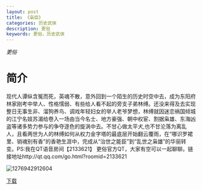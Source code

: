 ```yaml
---
layout: post
title: 《枭臣》
categories: 历史武侠
description: 更俗
keywords: 更俗，历史武侠
---
```

*更俗*

# 简介

现代人谭纵含冤而死，英魂不散，意外回到一个陌生的历史时空中去，成为东阳府林家刚考中举人、性格懦弱、有些给人看不起的旁支子弟林缚。还没来得及去实现整日无事生非、溜狗养鸟、调戏年轻妇女的举人老爷梦想，林缚就因迷恋祸国倾城的江宁名妓苏湄给卷入一场由当今名士、地方豪强、朝中权宦、割据枭雄、东海凶盗等诸多势力参与的争夺逐色的旋涡中去。不甘心做太平犬,也不甘沦落为离乱人，且看两世为人的林缚如何从权力金字塔的最底层开始翻云覆雨，在“哪识罗裙里、销魂别有香”的香艳生涯中，完成从“治世之能臣”到“乱世之枭雄”的华丽转变。PS:我在QT语音房间【2133621】 更俗官方QT，大家有空可以一起聊聊。链接地址http://qt.qq.com/go.html?roomid=2133621

![1276942912604](http://tvax2.sinaimg.cn/large/008dGP0Fgy1gtw9ok8jvdj305u07s0ta.jpg)

[下载](https://link.jscdn.cn/1drv/aHR0cHM6Ly8xZHJ2Lm1zL3QvcyFBaGU2R2dNWmVFb2poQzQ1SHU1NUM3MG03bzNkP2U9NVpUc0hk.txt)
